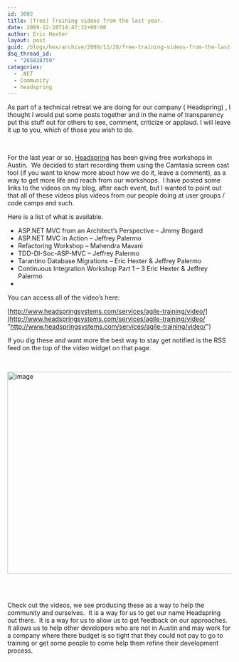 ```yaml
---
id: 3002
title: (free) Training videos from the last year.
date: 2009-12-28T14:47:32+00:00
author: Eric Hexter
layout: post
guid: /blogs/hex/archive/2009/12/28/free-training-videos-from-the-last-year.aspx
dsq_thread_id:
  - "265828759"
categories:
  - .NET
  - Community
  - headspring
---
```

As part of a technical retreat we are doing for our company ( Headspring) , I thought I would put some posts together and in the name of transparency put this stuff out for others to see, comment, criticize or applaud. I will leave it up to you, which of those you wish to do.

&#160;

For the last year or so, [Headspring](http://www.headspringsystems.com/) has been giving free workshops in Austin.&#160; We decided to start recording them using the Camtasia screen cast tool (if you want to know more about how we do it, leave a comment), as a way to get more life and reach from our workshops.&#160; I have posted some links to the videos on my blog, after each event, but I wanted to point out that all of these videos plus videos from our people doing at user groups / code camps and such. 

Here is a list of what is available.

  * ASP.NET MVC from an Architect&#8217;s Perspective &#8211; Jimmy Bogard
  * ASP.NET MVC in Action &#8211; Jeffrey Palermo
  * Refactoring Workshop &#8211; Mahendra Mavani
  * TDD-DI-Soc-ASP-MVC &#8211; Jeffrey Palermo
  * Tarantino Database Migrations &#8211; Eric Hexter & Jeffrey Palermo
  * Continuous Integration Workshop Part 1 &#8211; 3 Eric Hexter & Jeffrey Palermo
  * 

You can access all of the video’s here:

[http://www.headspringsystems.com/services/agile-training/video/](http://www.headspringsystems.com/services/agile-training/video/ "http://www.headspringsystems.com/services/agile-training/video/")

If you dig these and want more the best way to stay get notified is the RSS feed on the top of the video widget on that page.

&#160;

[<img style="border-bottom: 0px;border-left: 0px;border-top: 0px;border-right: 0px" border="0" alt="image" src="http://lostechies.com/erichexter/files/2011/03/image_thumb_14B35C8F.png" width="644" height="453" />](http://lostechies.com/erichexter/files/2011/03/image_679E6FC0.png)&#160;

&#160;

Check out the videos, we see producing these as a way to help the community and ourselves.&#160; It is a way for us to get our name Headspring out there.&#160; It is a way for us to allow us to get feedback on our approaches. It allows us to help other developers who are not in Austin and may work for a company where there budget is so tight that they could not pay to go to training or get some people to come help them refine their development process.
